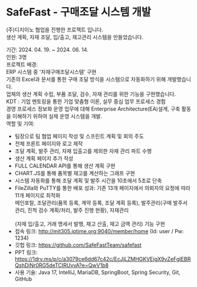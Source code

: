# SafeFast - 구매조달 시스템 개발 
(주)디지이노 협업을 진행한 프로젝트 입니다. <br>
생산 계획, 자재 조달, 입/출고, 재고관리 시스템을 만들었습니다. <br>

기간: 2024. 04. 19. ~ 2024. 06. 14. <br>
인원: 3명 <br>
프로젝트 배경:  <br>
     ERP 시스템 중 '자재구매조달시스템' 구현 <br>
     기존의 Excel과 문서를 통한 구매 조달 방식을 시스템으로 자동화하기 위해 개발했습니다.  <br>
     업체의 생산 계획 수립, 부품 조달, 검수, 자재 관리를 위한 기능을 구현했습니다. <br>
     KDT : 기업 멘토링을 통한 기업 맞춤형 이론, 실무 중심 업무 프로세스 경험 <br>
     경영 프로세스 정보화 운영 업무에 대해 Enterprise Architecture(EA)설계, 구축 활동을 이해하기 위하여 실제 운영 시스템을 개발. <br>
역할 및 기여: <br>
  - 팀장으로 팀 협업 페이지 작성 및 스프린트 계획 및 회의 주도
  - 전체 프론트 페이지와 로고 제작
  - 조달 계획, 발주 관리, 자재 입출고를 제외한 자재 관리 파트 수행
  - 생산 계획 페이지 추가 작성
  - FULL CALENDAR API를 통해 생산 계획 구현
  - CHART.JS를 통해 품목별 재고를 계산하는 그래프 구현
  - 시스템 자동화를 통해 조달 계획 및 발주 시간을 10초에서 5초로 단축
  - FileZilla와 PuTTY를 통한 배포
성과: 기존 13개 페이지에서 의뢰자의 요청에 따라 11개 페이지로 최적화 <br>
   메인포탈, 조달관리(품목 등록, 계약 등록, 조달 계획 등록), 발주관리(구매 발주서 관리, 진척 검수 계획/처리, 발주 진행 현황), 자재관리 <br>    
   (자재 입/출고, 거래 명세서 발행, 재고 산출, 재고 금액 관리) 기능 구현 <br>
- 접속 링크:  http://mit305.iptime.org:9040/member/home (Id: user / Pw: 1234)
- 깃헙 링크:  https://github.com/SafeFastTeam/safefast
- PPT 링크:  https://1drv.ms/p/c/a3079ce6dd67c42c/EcJjLZMHGKVEjgX9vZeFgIEBRQshDiNr0RG5deTCIRUvvA?e=QwV1b8
- 사용 기술: Java 17, IntelliJ, MariaDB, SpringBoot, Spring Security, Git, GitHub
